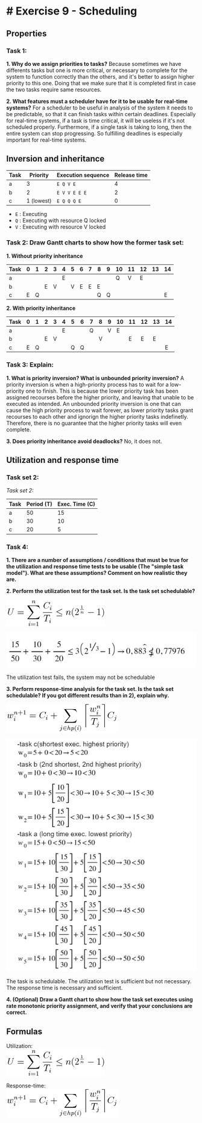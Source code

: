 # # Exercise 9 - Scheduling

## Properties

### Task 1:
 **1. Why do we assign priorities to tasks?**
 Because sometimes we have differents tasks but one is more critical, or necessary to complete for the system to function correctly than the others, and it's better to assign higher priority to this one. Doing that we make sure that it is completed first in case the two tasks require same resources.
 
 **2. What features must a scheduler have for it to be usable for real-time systems?**
 For a scheduler to be useful in analysis of the system it needs to be predictable, so that it can finish tasks within certain deadlines. Especially for real-time systems, if a task is time critical, it will be useless if it's not scheduled properly. Furthermore, if a single task is taking to long, then the entire system can stop progressing. So fulfilling deadlines is especially important for real-time systems. 

 
## Inversion and inheritance


| Task | Priority   | Execution sequence | Release time |
|------|------------|--------------------|--------------|
| a    | 3          | `E Q V E`          | 4            |
| b    | 2          | `E V V E E E`      | 2            |
| c    | 1 (lowest) | `E Q Q Q E`        | 0            |

 - `E` : Executing
 - `Q` : Executing with resource Q locked
 - `V` : Executing with resource V locked


### Task 2: Draw Gantt charts to show how the former task set:
 **1. Without priority inheritance**
 
| Task | 0  | 1 | 2 | 3  | 4 | 5 | 6 | 7 | 8 | 9 | 10 | 11 | 12 | 13 | 14 |
|------|----|---|---|----|---|---|---|---|---|---|----|----|----|----|----|
| a    |    |   |   |    |  E|   |   |   |   |   |   Q|   V|   E|    |
| b    |    |   | E |   V|   |V  |  E|  E|  E|   |    |    |    |    |
| c    |E   |Q  |   |    |   |   |   |   |  Q|  Q|    |    |    |    |   E|

**2. With priority inheritance**
 
| Task | 0  | 1 | 2 | 3  | 4 | 5 | 6 | 7 | 8 | 9 | 10 | 11 | 12 | 13 | 14 |
|------|----|---|---|----|---|---|---|---|---|---|----|----|----|----|----|
| a    | |  |           ||E|||Q||V|E| |||
| b    |   |      | E          |V|||||V|||E|E|E|
| c    |E |  Q     |        | | |Q|Q| | | | | | | |E|


### Task 3: Explain:
 **1. What is priority inversion? What is unbounded priority inversion?**
 A priority inversion is when a high-priority process has to wait for a low-priority one to finish. This is because the lower priority task has been assigned recourses before the higher priority, and leaving that unable to be executed as intended. 
 An unbounded priority inversion is one that can cause the high priority process to wait forever, as lower priority tasks grant recourses to each other and ignorign the higher priority tasks indefinetly. Therefore, there is no guarantee that the higher priority tasks will even complete. 
  
 **3. Does priority inheritance avoid deadlocks?**
 No, it does not.
 

## Utilization and response time

### Task set 2:

*Task set 2:*

| Task | Period (T) | Exec. Time (C) |
|------|------------|----------------|
| a    | 50         | 15             |
| b    | 30         | 10             |
| c    | 20         | 5              |

### Task 4:
 **1. There are a number of assumptions / conditions that must be true for the utilization and response time tests to be usable (The "simple task model"). What are these assumptions? Comment on how realistic they are.**
 
 **2. Perform the utilization test for the task set. Is the task set schedulable?**
 
  ![U = \sum_{i=1}^{n} \frac{C_i}{T_i} \leq n(2^{\frac{1}{n}}-1)](eqn-utilization.png)
  
   ![calculations](Capture1.JPG)
   
   The utilization test fails, the system may not be schedulable
 
 **3. Perform response-time analysis for the task set. Is the task set schedulable? If you got different results than in 2), explain why.**
 
![w_{i}^{n+1} = C_i + \sum_{j \in hp(i)} \bigg \lceil {\frac{w_i^n}{T_j}} \bigg \rceil C_j](eqn-responsetime.png)

![calculations](ap3.jpg)

The task is schedulable.
The utilization test is sufficient but not necessary.
The response time is necessary and sufficient.
 
 **4. (Optional) Draw a Gantt chart to show how the task set executes using rate monotonic priority assignment, and verify that your conclusions are correct.**

## Formulas

Utilization:  
![U = \sum_{i=1}^{n} \frac{C_i}{T_i} \leq n(2^{\frac{1}{n}}-1)](eqn-utilization.png)

Response-time:  
![w_{i}^{n+1} = C_i + \sum_{j \in hp(i)} \bigg \lceil {\frac{w_i^n}{T_j}} \bigg \rceil C_j](eqn-responsetime.png)


